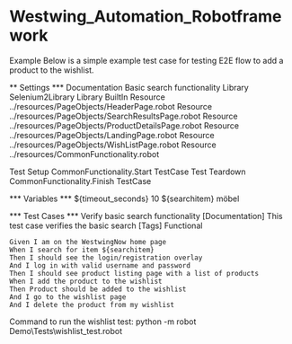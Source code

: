 # Westwing_Automation_Robotframework
Example
Below is a simple example test case for testing E2E flow to add a product to the wishlist. 

** Settings ***
Documentation       Basic search functionality
Library         Selenium2Library
Library         BuiltIn
Resource         ../resources/PageObjects/HeaderPage.robot
Resource         ../resources/PageObjects/SearchResultsPage.robot
Resource         ../resources/PageObjects/ProductDetailsPage.robot
Resource         ../resources/PageObjects/LandingPage.robot
Resource         ../resources/PageObjects/WishListPage.robot
Resource         ../resources/CommonFunctionality.robot

Test Setup      CommonFunctionality.Start TestCase
Test Teardown       CommonFunctionality.Finish TestCase

*** Variables ***
${timeout_seconds}      10
${searchitem}       möbel

*** Test Cases ***
Verify basic search functionality
    [Documentation]     This test case verifies the basic search
    [Tags]      Functional

    Given I am on the WestwingNow home page
    When I search for item ${searchitem}
    Then I should see the login/registration overlay
    And I log in with valid username and password
    Then I should see product listing page with a list of products
    When I add the product to the wishlist
    Then Product should be added to the wishlist
    And I go to the wishlist page
    And I delete the product from my wishlist

    
Command to run the wishlist test:
python -m robot Demo\Tests\wishlist_test.robot
